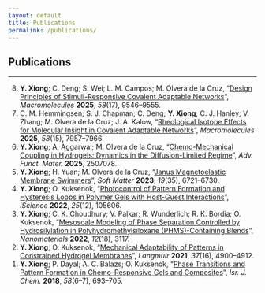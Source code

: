 ```yaml
---
layout: default
title: Publications
permalink: /publications/
---
```


## Publications

---
<ol reversed>
<li> <strong>Y. Xiong</strong>; C. Deng; S. Wei; L. M. Campos; M. Olvera de la Cruz, “<a href="https://doi.org/10.1021/acs.macromol.5c01102" target="_blank">Design Principles of Stimuli-Responsive Covalent Adaptable Networks</a>”, <em>Macromolecules</em> <strong>2025</strong>, <em>58</em>(17), 9546–9555.</li>

<li> C. M. Hemmingsen; S. J. Chapman; C. Deng; <strong>Y. Xiong</strong>; C. J. Hanley; V. Zhang; M. Olvera de la Cruz; J. A. Kalow, “<a href="https://doi.org/10.1021/acs.macromol.5c01258" target="_blank">Rheological Isotope Effects for Molecular Insight in Covalent Adaptable Networks</a>”, <em>Macromolecules</em> <strong>2025</strong>, <em>58</em>(15), 7957–7966.</li>

<li> <strong>Y. Xiong</strong>; A. Aggarwal; M. Olvera de la Cruz, “<a href="https://doi.org/10.1002/adfm.202507078" target="_blank">Chemo-Mechanical Coupling in Hydrogels: Dynamics in the Diffusion-Limited Regime</a>”, <em>Adv. Funct. Mater.</em> <strong>2025</strong>, 2507078.</li>

<li> <strong>Y. Xiong</strong>; H. Yuan; M. Olvera de la Cruz, “<a href="http://dx.doi.org/10.1039/D3SM00788J" target="_blank">Janus Magnetoelastic Membrane Swimmers</a>”, <em>Soft Matter</em> <strong>2023</strong>, <em>19</em>(35), 6721–6730.</li>

<li> <strong>Y. Xiong</strong>; O. Kuksenok, “<a href="https://doi.org/10.1016/j.isci.2022.105606" target="_blank">Photocontrol of Pattern Formation and Hysteresis Loops in Polymer Gels with Host-Guest Interactions</a>”, <em>iScience</em> <strong>2022</strong>, <em>25</em>(12), 105606.</li>

<li> <strong>Y. Xiong</strong>; C. K. Choudhury; V. Palkar; R. Wunderlich; R. K. Bordia; O. Kuksenok, “<a href="https://doi.org/10.3390/nano12183117" target="_blank">Mesoscale Modeling of Phase Separation Controlled by Hydrosilylation in Polyhydromethylsiloxane (PHMS)-Containing Blends</a>”, <em>Nanomaterials</em> <strong>2022</strong>, <em>12</em>(18), 3117.</li>

<li> <strong>Y. Xiong</strong>; O. Kuksenok, “<a href="https://doi.org/10.1021/acs.langmuir.1c00138" target="_blank">Mechanical Adaptability of Patterns in Constrained Hydrogel Membranes</a>”, <em>Langmuir</em> <strong>2021</strong>, <em>37</em>(16), 4900–4912.</li>

<li> <strong>Y. Xiong</strong>; P. Dayal; A. C. Balazs; O. Kuksenok, “<a href="https://doi.org/10.1002/ijch.201700137" target="_blank">Phase Transitions and Pattern Formation in Chemo-Responsive Gels and Composites</a>”, <em>Isr. J. Chem.</em> <strong>2018</strong>, <em>58</em>(6–7), 693–705.</li>

</ol>
